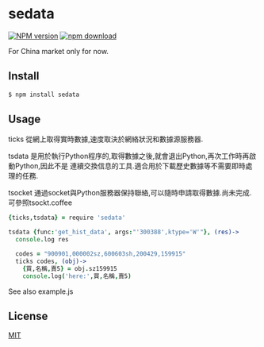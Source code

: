 sedata
=======

[![NPM version][npm-image]][npm-url]
[![npm download][download-image]][download-url]

[npm-image]: https://img.shields.io/npm/v/sedata.svg?style=flat-square
[npm-url]: https://npmjs.org/package/sedata
[download-image]: https://img.shields.io/npm/dm/sedata.svg?style=flat-square
[download-url]: https://npmjs.org/package/sedata

For China market only for now.


## Install

```bash
$ npm install sedata
```

## Usage

ticks 從網上取得實時數據,速度取決於網絡狀況和數據源服務器.

tsdata 是用於執行Python程序的,取得數據之後,就會退出Python,再次工作時再啟動Python,因此不是
連續交換信息的工具.適合用於下載歷史數據等不需要即時處理的任務.

tsocket 通過socket與Python服務器保持聯絡,可以隨時申請取得數據.尚未完成.可參照tsockt.coffee

```coffeescript
{ticks,tsdata} = require 'sedata'

tsdata {func:'get_hist_data', args:"'300388',ktype='W'"}, (res)->
  console.log res

  codes = "900901,000002sz,600603sh,200429,159915"
  ticks codes, (obj)->
    {買,名稱,賣5} = obj.sz159915
    console.log('here:',買,名稱,賣5)
```

See also example.js

## License

[MIT](LICENSE.txt)
